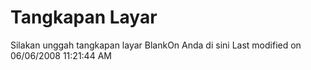 # Tangkapan Layar

Silakan unggah tangkapan layar BlankOn Anda di sini
Last modified on 06/06/2008 11:21:44 AM


